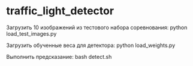 # traffic_light_detector


Загрузить 10 изображений из тестового набора соревнования:
python load_test_images.py

Загрузить обученные веса для детектора:
python load_weights.py

Выполнить предсказание:
bash detect.sh